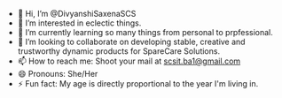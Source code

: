 - 👋 Hi, I’m @DivyanshiSaxenaSCS
- 👀 I’m interested in eclectic things. 
- 🌱 I’m currently learning so many things from personal to prpfessional.
- 💞️ I’m looking to collaborate on developing stable, creative and trustworthy dynamic products for SpareCare Solutions.
- 📫 How to reach me: Shoot your mail at scsit.ba1@gmail.com
- 😄 Pronouns: She/Her
- ⚡ Fun fact: My age is directly proportional to the year I'm living in.

<!---
DivyanshiSaxenaSCS/DivyanshiSaxenaSCS is a ✨ special ✨ repository because its `README.md` (this file) appears on your GitHub profile.
You can click the Preview link to take a look at your changes.
--->
